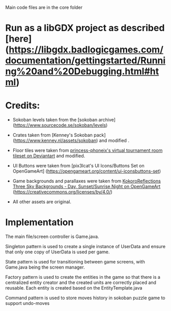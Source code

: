 
Main code files are in the core folder

# Run as a libGDX project as described [here] (https://libgdx.badlogicgames.com/documentation/gettingstarted/Running%20and%20Debugging.html#html)

# Credits:

* Sokoban levels taken from the [sokoban archive] (https://www.sourcecode.se/sokoban/levels)

* Crates taken from [Kenney's Sokoban pack] (https://www.kenney.nl/assets/sokoban) and modified .

* Floor tiles were taken from [princess-phoneix's virtual tournament room tileset on Deviantart](https://www.deviantart.com/princess-phoenix/art/Virtual-tournament-room-tileset-656505643) and modified.

* UI Buttons were taken from [pix3Icat's UI Icons/Buttons Set on OpenGameArt] (https://opengameart.org/content/ui-iconsbuttons-set)

* Game backgrounds and parallaxes were taken from [KokoroReflections Three Sky Backgrounds - Day, Sunset/Sunrise,Night on OpenGameArt](https://opengameart.org/content/three-sky-backgrounds-day-sunsetsunrise-night) (https://creativecommons.org/licenses/by/4.0/)

* All other assets are original.

# Implementation

The main file/screen controller is Game.java. 

Singleton pattern is used to create a single instance of UserData and ensure that only one copy of UserData is used per game.

State pattern is used for transitioning between game screens, with Game.java being the screen manager.

Factory pattern is used to create the entities in the game so that there is a centralized entity creator and the created units are correctly placed and reusable.
Each entity is created based on the EntityTemplate.java

Command pattern is used to store moves history in sokoban puzzle game to support undo-moves

